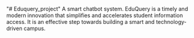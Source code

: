   "# Eduquery_project" 
A smart chatbot system. 
EduQuery is a timely and modern innovation that simplifies and accelerates student information access. It is an effective step towards building a smart and technology-driven campus.

